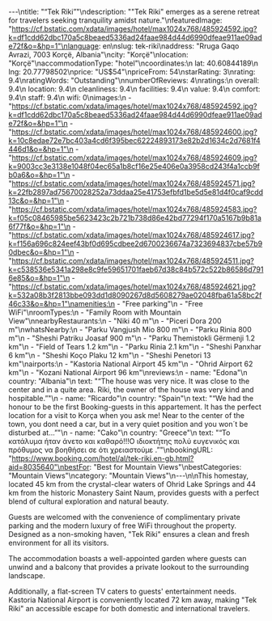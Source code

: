 ---\ntitle: "“Tek Riki”"\ndescription: "\"Tek Riki\" emerges as a serene retreat for travelers seeking tranquility amidst nature."\nfeaturedImage: "https://cf.bstatic.com/xdata/images/hotel/max1024x768/485924592.jpg?k=df1cdd62dbc170a5c8beaed5336ad24faae984d44d6990dfeae911ae09ade72f&o=&hp=1"\nlanguage: en\nslug: tek-riki\naddress: "Rruga Gaqo Avrazi, 7003 Korçë, Albania"\ncity: "Korçë"\nlocation: "Korçë"\naccommodationType: "hotel"\ncoordinates:\n  lat: 40.60844189\n  lng: 20.77798502\nprice: "US$54"\npriceFrom: 54\nstarRating: 3\nrating: 9.4\nratingWords: "Outstanding"\nnumberOfReviews: 4\nratings:\n  overall: 9.4\n  location: 9.4\n  cleanliness: 9.4\n  facilities: 9.4\n  value: 9.4\n  comfort: 9.4\n  staff: 9.4\n  wifi: 0\nimages:\n  - "https://cf.bstatic.com/xdata/images/hotel/max1024x768/485924592.jpg?k=df1cdd62dbc170a5c8beaed5336ad24faae984d44d6990dfeae911ae09ade72f&o=&hp=1"\n  - "https://cf.bstatic.com/xdata/images/hotel/max1024x768/485924600.jpg?k=10c8edae72e7bc403a4cd6f395bec62224893173e82b2d1634c2d7681f4446d1&o=&hp=1"\n  - "https://cf.bstatic.com/xdata/images/hotel/max1024x768/485924609.jpg?k=9003cc3e3138e1048f04ec65a1b8cf16e25e406e0a3958cd243f4a1ccb9fb0a6&o=&hp=1"\n  - "https://cf.bstatic.com/xdata/images/hotel/max1024x768/485924571.jpg?k=22fb2897ad75670028252a73ddaa25e41753efbfd1be5d5e81d4f0caf9cdd13c&o=&hp=1"\n  - "https://cf.bstatic.com/xdata/images/hotel/max1024x768/485924583.jpg?k=f05c08465985be5623423c2b721b738d86e42bd77294f170a5167b9b81a6f77f&o=&hp=1"\n  - "https://cf.bstatic.com/xdata/images/hotel/max1024x768/485924617.jpg?k=f156a696c824eef43bf0d695cdbee2d6700236674a7323694837cbe57b90dbec&o=&hp=1"\n  - "https://cf.bstatic.com/xdata/images/hotel/max1024x768/485924511.jpg?k=c538536e5341a298e8c9fe59651701faeb67d38c84b572c522b86586d7916e85&o=&hp=1"\n  - "https://cf.bstatic.com/xdata/images/hotel/max1024x768/485924621.jpg?k=532a08b3f2813bbe093dd1d8090267d8d5608279ae02048fba61a58bc2f46c33&o=&hp=1"\namenities:\n  - "Free parking"\n  - "Free WiFi"\nroomTypes:\n  - "Family Room with Mountain View"\nnearbyRestaurants:\n  - "Niki 40 m"\n  - "Piceri Dora 200 m"\nwhatsNearby:\n  - "Parku Vangjush Mio 800 m"\n  - "Parku Rinia 800 m"\n  - "Sheshi Patriku Joasaf 900 m"\n  - "Parku Themistokli Gërmenji 1.2 km"\n  - "Field of Tears 1.2 km"\n  - "Parku Rinia 2.1 km"\n  - "Sheshi Panxhar 6 km"\n  - "Sheshi Koço Plaku 12 km"\n  - "Sheshi Penetori 13 km"\nairports:\n  - "Kastoria National Airport 45 km"\n  - "Ohrid Airport 62 km"\n  - "Kozani National Airport 96 km"\nreviews:\n  - name: "Edona"\n    country: "Albania"\n    text: "“The house was very nice. It was close to the center and in a quite area. Riki, the owner of the house was very kind and hospitable.”"\n  - name: "Ricardo"\n    country: "Spain"\n    text: "“We had the honour to be the first Booking-guests in this appartement. It has the perfect location for a visit to Korça when you ask me! Near to the center of the town, you dont need a car, but in a very quiet position and you won´t be disturbed at...”"\n  - name: "Cako"\n    country: "Greece"\n    text: "“Το κατάλυμα ήταν άνετο και καθαρό!!!Ο ιδιοκτήτης πολύ ευγενικός και πρόθυμος να βοηθήσει σε ότι χρειαστούμε .”"\nbookingURL: "https://www.booking.com/hotel/al/tek-riki.en-gb.html?aid=8035640"\nbestFor: "Best for Mountain Views"\nbestCategories: "Mountain Views"\ncategory: "Mountain Views"\n---\n\nThis homestay, located 45 km from the crystal-clear waters of Ohrid Lake Springs and 44 km from the historic Monastery Saint Naum, provides guests with a perfect blend of cultural exploration and natural beauty. 

Guests are welcomed with the convenience of complimentary private parking and the modern luxury of free WiFi throughout the property. Designed as a non-smoking haven, "Tek Riki" ensures a clean and fresh environment for all its visitors. 

The accommodation boasts a well-appointed garden where guests can unwind and a balcony that provides a private lookout to the surrounding landscape. 

Additionally, a flat-screen TV caters to guests' entertainment needs. Kastoria National Airport is conveniently located 72 km away, making "Tek Riki" an accessible escape for both domestic and international travelers.